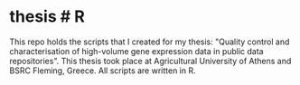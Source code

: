 # thesis # R
This repo holds the scripts that I created for my thesis: "Quality control and characterisation of high-volume gene expression data in public data repositories". 
This thesis took place at Agricultural University of Athens and BSRC Fleming, Greece.
All scripts are written in R.
